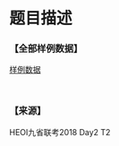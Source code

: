 # 题目描述


<h3>
【全部样例数据】
</h3>
<p>
<a class="ke-insertfile" href="/upload/file/20190314/20190314121652_40003.zip" target="_blank">样例数据</a> 
</p>
<p>
<img src="/upload/image/20190314/20190314121746_17025.jpg" alt=""/> 
</p>
<p>
<img src="/upload/image/20190314/20190314121755_42487.jpg" alt=""/> 
</p>
<h3>
【来源】
</h3>
<p>
HEOI九省联考2018 Day2 T2
</p>
